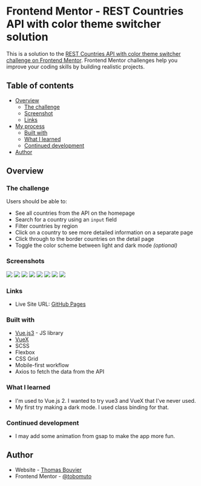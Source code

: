 # Frontend Mentor - REST Countries API with color theme switcher solution

This is a solution to the [REST Countries API with color theme switcher challenge on Frontend Mentor](https://www.frontendmentor.io/challenges/rest-countries-api-with-color-theme-switcher-5cacc469fec04111f7b848ca). Frontend Mentor challenges help you improve your coding skills by building realistic projects. 

## Table of contents

- [Overview](#overview)
  - [The challenge](#the-challenge)
  - [Screenshot](#screenshot)
  - [Links](#links)
- [My process](#my-process)
  - [Built with](#built-with)
  - [What I learned](#what-i-learned)
  - [Continued development](#continued-development)
- [Author](#author)


## Overview

### The challenge

Users should be able to:

- See all countries from the API on the homepage
- Search for a country using an `input` field
- Filter countries by region
- Click on a country to see more detailed information on a separate page
- Click through to the border countries on the detail page
- Toggle the color scheme between light and dark mode *(optional)*

### Screenshots

![](./screenshots/desktop-light.png)
![](./screenshots/home-mobile-light.png)
![](./screenshots/desktop-dark.png)
![](./screenshots/home-mobile-dark.png)
![](./screenshots/details-desktop-light.png)
![](./screenshots/details-mobile-light.png)
![](./screenshots/details-desktop-dark.png)
![](./screenshots/details-mobile-dark.png)

### Links

- Live Site URL: [GitHub Pages](https://tobomuto.github.io/rest-countries/)

### Built with

- [Vue.js3](https://vuejs.org/) - JS library
- [VueX](https://vuex.vuejs.org/)
- SCSS
- Flexbox
- CSS Grid
- Mobile-first workflow
- Axios to fetch the data from the API

### What I learned

- I'm used to Vue.js 2. I wanted to try vue3 and VueX that I've never used.
- My first try making a dark mode. I used class binding for that.


### Continued development

- I may add some animation from gsap to make the app more fun.

## Author

- Website - [Thomas Bouvier](https://tombvr.fr)
- Frontend Mentor - [@tobomuto](https://www.frontendmentor.io/profile/tobomuto)